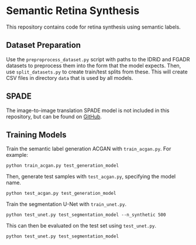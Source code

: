 # Semantic Retina Synthesis

This repository contains code for retina synthesis using semantic labels.

## Dataset Preparation

Use the `preproprocess_dataset.py` script with paths to the IDRiD and FGADR datasets to
preprocess them into the form that the model expects. Then, use `split_datasets.py` to
create train/test splits from these. This will create CSV files in directory `data` that
is used by all models.

## SPADE

The image-to-image translation SPADE model is not included in this repository, but can be found on [GitHub](https://github.com/nvlabs/spade/).

## Training Models

Train the semantic label generation ACGAN with `train_acgan.py`. For example:
```shell
python train_acgan.py test_generation_model
```
Then, generate test samples with `test_acgan.py`, specifying the model name.
```shell
python test_acgan.py test_generation_model
```
Train the segmentation U-Net with `train_unet.py`.
```shell
python test_unet.py test_segmentation_model --n_synthetic 500
```
This can then be evaluated on the test set using `test_unet.py`.
```shell
python test_unet.py test_segmentation_model
```